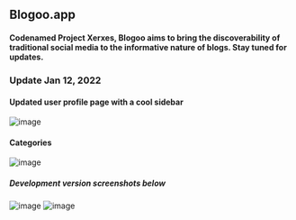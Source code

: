 ## Blogoo.app
#### Codenamed Project Xerxes, Blogoo aims to bring the discoverability of traditional social media to the informative nature of blogs. Stay tuned for updates.

### Update Jan 12, 2022
#### Updated user profile page with a cool sidebar
![image](https://user-images.githubusercontent.com/26152485/149087169-aba75b25-85b1-48e8-8635-df4f4b2d5b6e.png)
#### Categories 
![image](https://user-images.githubusercontent.com/26152485/149087482-c562f09b-6a53-4f30-9b03-dde7179c0724.png)


##### Development version screenshots below
![image](https://user-images.githubusercontent.com/26152485/130344880-5f54295c-d88e-42de-ada9-abc7169ed56e.png)
![image](https://user-images.githubusercontent.com/26152485/130344928-ac75ed32-c17e-4fa2-b9f1-71716db41026.png)



